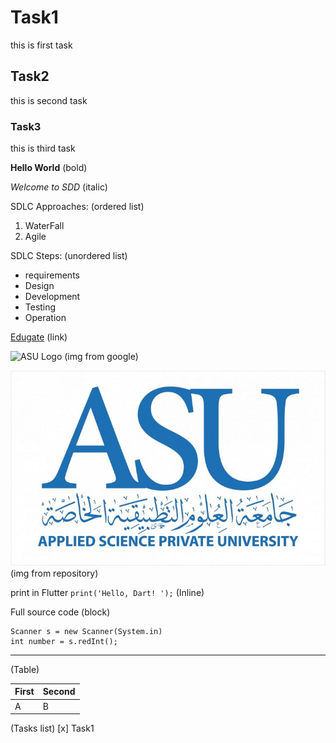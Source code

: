 # Task1
this is first task

## Task2
this is second task

### Task3
this is third task

**Hello World** (bold)

_Welcome to SDD_  (italic)


SDLC Approaches:  (ordered list)
1. WaterFall
2. Agile

SDLC Steps:    (unordered list)
- requirements
- Design
- Development
- Testing
- Operation

[Edugate](https://edugate.asu.edu.jo/login/index.php) (link)

![ASU Logo](https://upload.wikimedia.org/wikipedia/ar/8/82/ASU_Jordan_logo.PNG)  (img from google)

![ASU Logo](https://github.com/AbdGhazall/SDD/blob/main/ASU%20Logo2.jpg)         (img from repository)

print in Flutter  `print('Hello, Dart! ');` (Inline)

Full source code (block)

    Scanner s = new Scanner(System.in)
    int number = s.redInt();

---
(Table)

| First  | Second |
| -----  | ------ |
| A      | B |

(Tasks list)
[x] Task1


